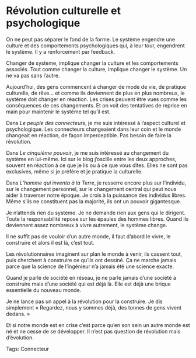 # Révolution culturelle et psychologique

On ne peut pas séparer le fond de la forme. Le système engendre une culture et des comportements psychologiques qui, à leur tour, engendrent le système. Il y a renforcement par feedback.

Changer de système, implique changer la culture et les comportements associés. Tout comme changer la culture, implique changer le système. Un ne va pas sans l’autre.

Aujourd’hui, des gens commencent à changer de mode de vie, de pratique culturelle, de rêve… et comme ils deviennent de plus en plus nombreux, le système doit changer en réaction. Les crises peuvent être vues comme les conséquences de ces changements. Et on voit des tentatives de reprise en main pour maintenir le système tel qu’il est.

Dans *Le peuple des connecteurs*, je me suis intéressé à l’aspect culturel et psychologique. Les connecteurs changeaient dans leur coin et le monde changeait en réaction, de façon imperceptible. Pas besoin de faire la révolution.

Dans *Le cinquième pouvoir*, je me suis intéressé au changement du système en lui-même. Ici sur le blog j’oscille entre les deux approches, souvent en réaction à ce que je lis ou à ce que vous dîtes. Elles ne sont pas exclusives, même si je préfère et je pratique la culturelle.

Dans *L’homme qui inventa à la Terre*, je resserre encore plus sur l’individu, sur le changement personnel, sur le changement central qui peut nous aider à traverser notre époque. Je crois à la puissance des individus libres. Même s’ils ne constituent pas la majorité, ils ont un pouvoir gigantesque.

Je n’attends rien du système. Je ne demande rien aux gens qui le dirigent. Toute la responsabilité repose sur les épaules des hommes libres. Quand ils deviennent assez nombreux à vivre autrement, le système change.

Il ne suffit pas de vouloir d’un autre monde, il faut d’abord le vivre, le construire et alors il est là, c’est tout. 

Les révolutionnaires imaginent sur plan le monde à venir, ils cassent tout, puis cherchent à construire ce qu’ils ont dessiné. Ça ne marche jamais parce que la science de l’ingénieur n’a jamais été une science exacte.

Quand je parle de société en réseau, je ne parle jamais d’une société à construire mais d’une société qui est déjà là. Elle est déjà une brique essentielle du nouveau monde.

Je ne lance pas un appel à la révolution pour la construire. Je dis simplement « Regardez, nous y sommes déjà, des tonnes de gens vivent dedans. »

Et si notre monde est en crise c’est parce qu’en son sein un autre monde est né et ne cesse de se développer. Il n’est pas question de révolution mais d’évolution.

Tags: Connecteur